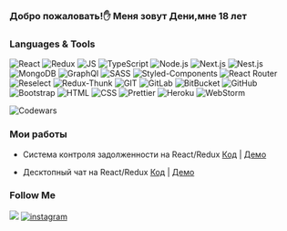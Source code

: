 ### Добро пожаловать!✋ Меня зовут Дени,мне 18 лет 

### Languages & Tools
![React](https://img.shields.io/badge/REACT-000?style=for-the-badge&logo=REACT)
![Redux](https://img.shields.io/badge/REDUX-000?style=for-the-badge&logo=Redux&logoColor=violet)
![JS](https://img.shields.io/badge/JavaScript-000?style=for-the-badge&logo=JavaScript&logoColor=yellow)
![TypeScript](https://img.shields.io/badge/TypeScript-000?style=for-the-badge&logo=TypeScript&logoColor=)
![Node.js](https://img.shields.io/badge/Node.js-000?style=for-the-badge&logo=Node.js&logoColor=)
![Next.js](https://img.shields.io/badge/Next.js-000?style=for-the-badge&logo=Next.js&logoColor=)
![Nest.js](https://img.shields.io/badge/Nest.js-000?style=for-the-badge&logo=Nest.js&logoColor=)
![MongoDB](https://img.shields.io/badge/MongoDB-000?style=for-the-badge&logo=MongoDB&logoColor=)
![GraphQl](https://img.shields.io/badge/GraphQl-000?style=for-the-badge&logo=GraphQl&logoColor=)
![SASS](https://img.shields.io/badge/SASS-000?style=for-the-badge&logo=SASS&logoColor=)
![Styled-Components](https://img.shields.io/badge/StyledComponents-000?style=for-the-badge&logo=StyledComponents&logoColor=purpl)
![React Router](https://img.shields.io/badge/ReactRouter-000?style=for-the-badge&logo=ReactRouter&logoColor=yellow)
![Reselect](https://img.shields.io/badge/RESELECT-000?style=for-the-badge&logo=&logoColor=1)
![Redux-Thunk](https://img.shields.io/badge/ReduxThunk-000?style=for-the-badge&logo=&logoColor=1)
![GIT](https://img.shields.io/badge/GIT-000?style=for-the-badge&logo=GIT)
![GitLab](https://img.shields.io/badge/GitLab-000?style=for-the-badge&logo=GitLab&logoColor=)
![BitBucket](https://img.shields.io/badge/BitBucket-000?style=for-the-badge&logo=BitBucket&logoColor=)
![GitHub](https://img.shields.io/badge/ESLint-000?style=for-the-badge&logo=GitHub&logoColor=fff)
![Bootstrap](https://img.shields.io/badge/Bootstrap-000?style=for-the-badge&logo=Bootstrap)
![HTML](https://img.shields.io/badge/HTML-000?style=for-the-badge&logo=html&logoColor=red)
![CSS](https://img.shields.io/badge/CSS-000?style=for-the-badge&logo=css&logoColor=fff)
![Prettier](https://img.shields.io/badge/Prettier-000?style=for-the-badge&logo=Prettier&logoColor=yellow)
![Heroku](https://img.shields.io/badge/Heroku-000?style=for-the-badge&logo=Heroku&logoColor=violet)
![WebStorm](https://img.shields.io/badge/WebStorm-000?style=for-the-badge&logo=WebStorm&logoColor=)

![Codewars](https://www.codewars.com/users/dnarkh/badges/large)

### Мои работы

- Система контроля задолженности на React/Redux
[Код](https://github.com/naurkhanov/acr) | [Демо](https://acrsystem.herokuapp.com/)
  
- Десктопный чат на React/Redux
[Код](https://github.com/naurkhanov/react-chat-remastered) | [Демо](https://react-chat-remastered.herokuapp.com/)



### Follow Me
[![](https://img.shields.io/badge/telegram-D14836?color=2CA5E0&style=for-the-badge&logo=telegram&logoColor=white&&s=250)](https://t.me/koolfild)
[![instagram](https://img.shields.io/badge/instagram-000?style=for-the-badge&logo=instagram&logoColor=B4068E)](https://www.instagram.com/nrh843/)
